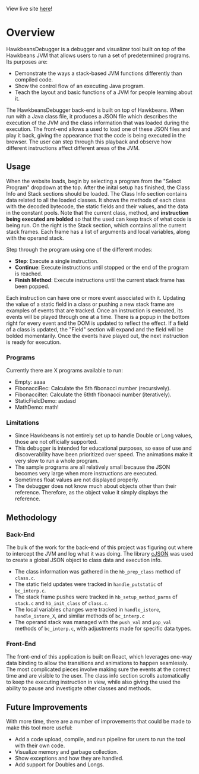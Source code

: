 View live site [here](https://petermenke.github.io/HawkbeansDebugger/)!

# Overview

HawkbeansDebugger is a debugger and visualizer tool built on top of the Hawkbeans JVM that allows users to run a set of predetermined programs. Its purposes are:
* Demonstrate the ways a stack-based JVM functions differently than compiled code.
* Show the control flow of an executing Java program. 
* Teach the layout and basic functions of a JVM for people learning about it. 

The HawkbeansDebugger back-end is built on top of Hawkbeans. When run with a Java class file, it produces a JSON file which describes the execution of the JVM and the class information that was loaded during the execution. The front-end allows a used to load one of these JSON files and play it back, giving the appearance that the code is being executed in the browser. The user can step through this playback and observe how different instructions affect different areas of the JVM.

## Usage
When the website loads, begin by selecting a program from the "Select Program" dropdown at the top. After the inital setup has finished, the Class Info and Stack sections should be loaded. The Class Info section contains data related to all the loaded classes. It shows the methods of each class with the decoded bytecode, the static fields and their values, and the data in the constant pools. Note that the current class, method, and **instruction being executed are bolded** so that the used can keep track of what code is being run. On the right is the Stack section, which contains all the current stack frames. Each frame has a list of arguments and local variables, along with the operand stack. 

Step through the program using one of the different modes:
* **Step**: Execute a single instruction.
* **Continue**: Execute instructions until stopped or the end of the program is reached.
* **Finish Method**: Execute instructions until the current stack frame has been popped. 

Each instruction can have one or more event associated with it. Updating the value of a static field in a class or pushing a new stack frame are examples of events that are tracked. Once an instruction is executed, its events will be played through one at a time. There is a popup in the bottom right for every event and the DOM is updated to reflect the effect. If a field of a class is updated, the "Field" section will expand and the field will be bolded momentarily. Once the events have played out, the next instruction is ready for execution. 

### Programs
Currently there are X programs available to run:
* Empty: aaaa
* FibonacciRec: Calculate the 5th fibonacci number (recursively).
* FibonacciIter: Calculate the 6thth fibonacci number (iteratively).
* StaticFieldDemo: asdasd
* MathDemo: math!

### Limitations
* Since Hawkbeans is not entirely set up to handle Double or Long values, those are not officially supported. 
* This debugger is intended for educational purposes, so ease of use and discoverability have been prioritized over speed. The animations make it very slow to run a whole program. 
* The sample programs are all relatively small because the JSON becomes very large when more instructions are executed. 
* Sometimes float values are not displayed properly.
* The debugger does not know much about objects other than their reference. Therefore, as the object value it simply displays the reference.

## Methodology
### Back-End
The bulk of the work for the back-end of this project was figuring out where to intercept the JVM and log what it was doing. The library [cJSON](https://github.com/DaveGamble/cJSON) was used to create a global JSON object to class data and execution info. 
* The class information was gathered in the `hb_prep_class` method of `class.c`. 
* The static field updates were tracked in `handle_putstatic` of `bc_interp.c`.
* The stack frame pushes were tracked in `hb_setup_method_parms` of `stack.c` and `hb_init_class` of `class.c`.
* The local variables changes were tracked in `handle_istore`, `handle_istore_X`, and similar methods of `bc_interp.c`
* The operand stack was managed with the `push_val` and `pop_val` methods of `bc_interp.c`, with adjustments made for specific data types. 

### Front-End
The front-end of this application is built on React, which leverages one-way data binding to allow the transitions and animations to happen seamlessly. The most complicated pieces involve making sure the events at the correct time and are visible to the user. The class info section scrolls automatically to keep the executing instruction in view, while also giving the used the ability to pause and investigate other classes and methods. 

## Future Improvements
With more time, there are a number of improvements that could be made to make this tool more useful:
* Add a code upload, compile, and run pipeline for users to run the tool with their own code.
* Visualize memory and garbage collection.
* Show exceptions and how they are handled.
* Add support for Doubles and Longs. 
